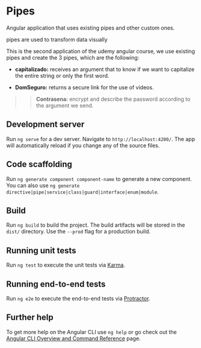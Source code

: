 # Pipes

Angular application that uses existing pipes and other custom ones.

pipes are used to transform data visually

This is the second application of the udemy angular course, we use existing pipes and create the 3 pipes, which are the following:

* **capitalizado:** receives an argument that to know if we want to capitalize the entire string or only the first word.

* **DomSeguro:** returns a secure link for the use of videos.

>>**Contrasena:** encrypt and describe the password according to the argument we send.

## Development server

Run `ng serve` for a dev server. Navigate to `http://localhost:4200/`. The app will automatically reload if you change any of the source files.

## Code scaffolding

Run `ng generate component component-name` to generate a new component. You can also use `ng generate directive|pipe|service|class|guard|interface|enum|module`.

## Build

Run `ng build` to build the project. The build artifacts will be stored in the `dist/` directory. Use the `--prod` flag for a production build.

## Running unit tests

Run `ng test` to execute the unit tests via [Karma](https://karma-runner.github.io).

## Running end-to-end tests

Run `ng e2e` to execute the end-to-end tests via [Protractor](http://www.protractortest.org/).

## Further help

To get more help on the Angular CLI use `ng help` or go check out the [Angular CLI Overview and Command Reference](https://angular.io/cli) page.
